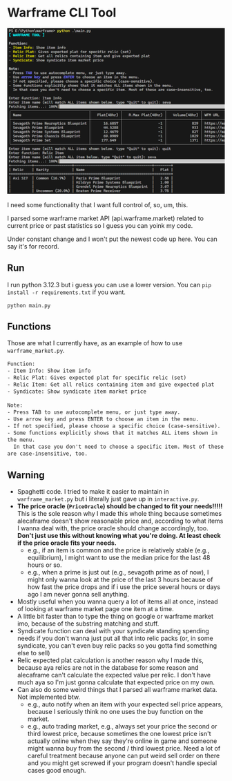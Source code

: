 # Warframe CLI Tool

![](./asset/screenshot.png)

I need some functionality that I want full control of, so, um, this.

I parsed some warframe market API (api.warframe.market) related to current price or past statistics so I guess you can yoink my code.

Under constant change and I won't put the newest code up here. You can say it's for record.

## Run

I run python 3.12.3 but i guess you can use a lower version. You can `pip install -r requirements.txt` if you want.

```
python main.py
```

## Functions
Those are what I currently have, as an example of how to use `warframe_market.py`.

```
Function:
- Item Info: Show item info
- Relic Plat: Gives expected plat for specific relic (set)
- Relic Item: Get all relics containing item and give expected plat
- Syndicate: Show syndicate item market price

Note:
- Press TAB to use autocomplete menu, or just type away.
- Use arrow key and press ENTER to choose an item in the menu.
- If not specified, please choose a specific choice (case-sensitive).
- Some functions explicitly shows that it matches ALL items shown in the menu.
  In that case you don't need to choose a specific item. Most of these are case-insensitive, too.
```

## Warning
- Spaghetti code. I tried to make it easier to maintain in `warframe_market.py` but i literally just gave up in `interactive.py`.
- **The price oracle (`PriceOracle`) should be changed to fit your needs!!!!!** This is the sole reason why I made this whole thing because sometimes alecaframe doesn't show reasonable price and, according to what items I wanna deal with, the price oracle should change accordingly, too. **Don't just use this without knowing what you're doing. At least check if the price oracle fits your needs.**
  - e.g., if an item is common and the price is relatively stable (e.g., equilibrium), I might want to use the median price for the last 48 hours or so.
  - e.g., when a prime is just out (e.g., sevagoth prime as of now), I might only wanna look at the price of the last 3 hours because of how fast the price drops and if i use the price several hours or days ago I am never gonna sell anything.
- Mostly useful when you wanna query a lot of items all at once, instead of looking at warframe market page one item at a time.
- A little bit faster than to type the thing on google or warframe market imo, because of the substring matching and stuff.
- Syndicate function can deal with your syndicate standing spending needs if you don't wanna just put all that into relic packs (or, in some syndicate, you can't even buy relic packs so you gotta find something else to sell)
- Relic expected plat calculation is another reason why I made this, because aya relics are not in the database for some reason and alecaframe can't calculate the expected value per relic. I don't have much aya so I'm just gonna calculate that expected price on my own.
- Can also do some weird things that I parsed all warframe market data. Not implemented btw.
  - e.g., auto notify when an item with your expected sell price appears, because I seriously think no one uses the buy function on the market.
  - e.g., auto trading market, e.g., always set your price the second or third lowest price, because sometimes the one lowest price isn't actually online when they say they're online in game and someone might wanna buy from the second / third lowest price. Need a lot of careful treatment because anyone can put weird sell order on there and you might get screwed if your program doesn't handle special cases good enough.